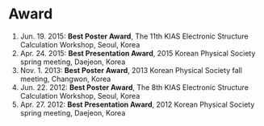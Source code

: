 # Award

1. Jun. 19. 2015: **Best Poster Award**, The 11th KIAS Electronic Structure Calculation Workshop, Seoul, Korea
1. Apr. 24. 2015: **Best Presentation Award**, 2015 Korean Physical Society spring meeting, Daejeon, Korea
1. Nov. 1. 2013: **Best Poster Award**, 2013 Korean Physical Society fall meeting, Changwon, Korea
1. Jun. 22. 2012: **Best Poster Award**, The 8th KIAS Electronic Structure Calculation Workshop, Seoul, Korea
1. Apr. 27. 2012: **Best Presentation Award**, 2012 Korean Physical Society spring meeting, Daejeon, Korea  


